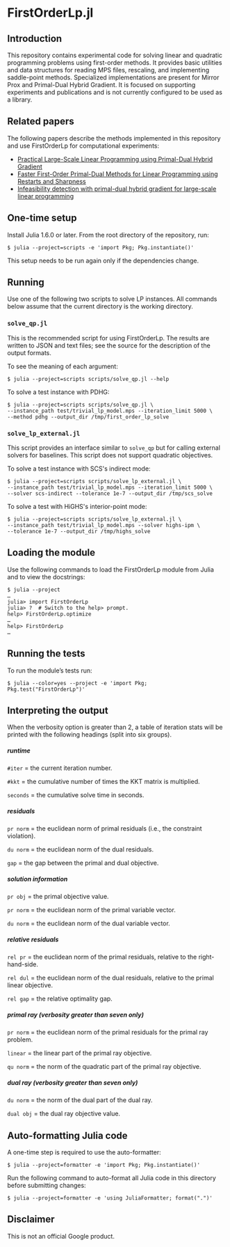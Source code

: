 # FirstOrderLp.jl

## Introduction

This repository contains experimental code for solving linear and quadratic
programming problems using first-order methods. It provides basic utilities and
data structures for reading MPS files, rescaling, and implementing saddle-point
methods. Specialized implementations are present for Mirror Prox and
Primal-Dual Hybrid Gradient. It is focused on supporting experiments and
publications and is not currently configured to be used as a library.

## Related papers

The following papers describe the methods implemented in this repository and use FirstOrderLp for computational experiments:

- [Practical Large-Scale Linear Programming using Primal-Dual Hybrid Gradient](https://arxiv.org/avs/2106.04756)
- [Faster First-Order Primal-Dual Methods for Linear Programming using Restarts and Sharpness](https://arxiv.org/abs/2105.12715)
- [Infeasibility detection with primal-dual hybrid gradient for large-scale linear programming](https://arxiv.org/abs/2102.04592)

## One-time setup

Install Julia 1.6.0 or later. From the root directory of the repository, run:

```shell
$ julia --project=scripts -e 'import Pkg; Pkg.instantiate()'
```

This setup needs to be run again only if the dependencies change.

## Running

Use one of the following two scripts to solve LP instances. All commands below
assume that the current directory is the working directory.

### `solve_qp.jl`

This is the recommended script for using FirstOrderLp. The results are written
to JSON and text files; see the source for the description of the output
formats.

To see the meaning of each argument:

```shell
$ julia --project=scripts scripts/solve_qp.jl --help
```

To solve a test instance with PDHG:

```shell
$ julia --project=scripts scripts/solve_qp.jl \
--instance_path test/trivial_lp_model.mps --iteration_limit 5000 \
--method pdhg --output_dir /tmp/first_order_lp_solve
```

### `solve_lp_external.jl`

This script provides an interface similar to `solve_qp` but for calling
external solvers for baselines. This script does not support quadratic
objectives.

To solve a test instance with SCS's indirect mode:

```shell
$ julia --project=scripts scripts/solve_lp_external.jl \
--instance_path test/trivial_lp_model.mps --iteration_limit 5000 \
--solver scs-indirect --tolerance 1e-7 --output_dir /tmp/scs_solve
```

To solve a test with HiGHS's interior-point mode:

```shell
$ julia --project=scripts scripts/solve_lp_external.jl \
--instance_path test/trivial_lp_model.mps --solver highs-ipm \
--tolerance 1e-7 --output_dir /tmp/highs_solve
```

## Loading the module

Use the following commands to load the FirstOrderLp module from Julia and to
view the docstrings:

```
$ julia --project
…
julia> import FirstOrderLp
julia> ?  # Switch to the help> prompt.
help> FirstOrderLp.optimize
…
help> FirstOrderLp
…
```

## Running the tests

To run the module’s tests run:

```shell
$ julia --color=yes --project -e 'import Pkg; Pkg.test("FirstOrderLp")'
```

## Interpreting the output

When the verbosity option is greater than 2, a table of iteration stats will be
printed with the following headings (split into six groups).

##### runtime

`#iter` = the current iteration number.

`#kkt` = the cumulative number of times the KKT matrix is multiplied.

`seconds` = the cumulative solve time in seconds.

##### residuals

`pr norm` = the euclidean norm of primal residuals (i.e., the constraint
violation).

`du norm` = the euclidean norm of the dual residuals.

`gap` = the gap between the primal and dual objective.

##### solution information

`pr obj` = the primal objective value.

`pr norm` = the euclidean norm of the primal variable vector.

`du norm` = the euclidean norm of the dual variable vector.

##### relative residuals

`rel pr` = the euclidean norm of the primal residuals, relative to the
right-hand-side.

`rel dul` = the euclidean norm of the dual residuals, relative to the primal
linear objective.

`rel gap` = the relative optimality gap.

##### primal ray (verbosity greater than seven only)

`pr norm` = the euclidean norm of the primal residuals for the primal ray
problem.

`linear` = the linear part of the primal ray objective.

`qu norm` = the norm of the quadratic part of the primal ray objective.

##### dual ray (verbosity greater than seven only)

`du norm` = the norm of the dual part of the dual ray.

`dual obj` = the dual ray objective value.

## Auto-formatting Julia code

A one-time step is required to use the auto-formatter:

```shell
$ julia --project=formatter -e 'import Pkg; Pkg.instantiate()'
```

Run the following command to auto-format all Julia code in this directory before
submitting changes:

```shell
$ julia --project=formatter -e 'using JuliaFormatter; format(".")'
```

## Disclaimer

This is not an official Google product.
